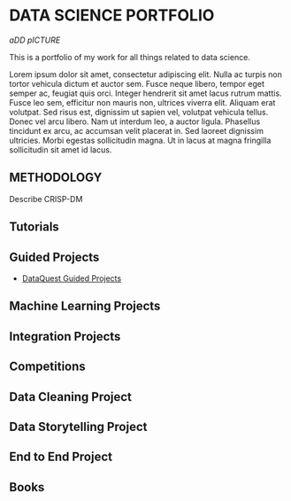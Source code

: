 # DATA SCIENCE PORTFOLIO
_aDD pICTURE_

This is a portfolio of my work for all things related to data science.

Lorem ipsum dolor sit amet, consectetur adipiscing elit. Nulla ac turpis non tortor vehicula dictum et auctor sem. Fusce neque libero, tempor eget semper ac, feugiat quis orci. Integer hendrerit sit amet lacus rutrum mattis. Fusce leo sem, efficitur non mauris non, ultrices viverra elit. Aliquam erat volutpat. Sed risus est, dignissim ut sapien vel, volutpat vehicula tellus. Donec vel arcu libero. Nam ut interdum leo, a auctor ligula. Phasellus tincidunt ex arcu, ac accumsan velit placerat in. Sed laoreet dignissim ultricies. Morbi egestas sollicitudin magna. Ut in lacus at magna fringilla sollicitudin sit amet id lacus.

## METHODOLOGY
Describe CRISP-DM
## Tutorials
## Guided Projects
* [DataQuest Guided Projects](https://github.com/JasonMDev/guidedprojects)
## Machine Learning Projects
## Integration Projects
## Competitions
## Data Cleaning Project
## Data Storytelling Project
## End to End Project
## Books
